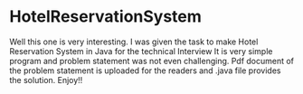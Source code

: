 # HotelReservationSystem


Well this one is very interesting. I was given the task to make Hotel Reservation System in Java for the technical Interview It is very simple program and problem statement was not even challenging. Pdf document of the problem statement is uploaded for the readers and .java file provides the solution. Enjoy!! 